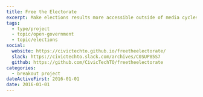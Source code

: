 ```yaml
---
title: Free the Electorate
excerpt: Make elections results more accessible outside of media cycles.
tags:
  - type/project
  - topic/open-government
  - topic/elections
social:
  website: https://civictechto.github.io/freetheelectorate/
  slack: https://civictechto.slack.com/archives/C0SUP85S7
  github: https://github.com/CivicTechTO/freetheelectorate
categories:
  - breakout project
dateActiveFirst: 2016-01-01
date: 2016-01-01
---
```

